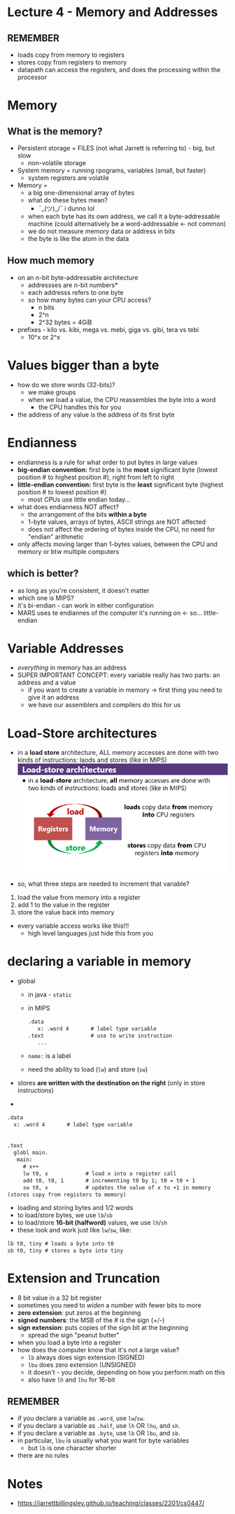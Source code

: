 # Lecture 4 - Memory and Addresses

## REMEMBER
* loads copy from memory to registers
* stores copy from registers to memory
* datapath can access the registers, and does the processing within the processor 

# Memory
## What is the memory?
* Persistent storage = FILES (not what Jarrett is referring to) - big, but slow
  * non-volatile storage
* System memory = running rpograms, variables (small, but faster)
  * system registers are volatile
* Memory = 
  * a big one-dimensional array of bytes
  * what do these bytes mean?
      * ¯\_(ツ)_/¯ i dunno lol
  * when each byte has its own address, we call it a byte-addressable machine (could alternatively be a word-addressable <- not common)
  * we do not measure memory data or address in bits
  * the byte is like the atom in the data

## How much memory
* on an n-bit byte-addressable architecture
  * addressses are n-bit numbers*
  * each addresss refers to one byte
  * so how many bytes can your CPU access?
    * n bits
    * 2^n 
    * 2^32 bytes = 4GiB
* prefixes - kilo vs. kibi, mega vs. mebi, giga vs. gibi, tera vs tebi
  * 10^x or 2^x

# Values bigger than a byte
* how do we store words (32-bits)?
  * we make groups 
  * when we load a value, the CPU reassembles the byte into a word
    * the CPU handles this for you
* the address of any value is the address of its first byte

# Endianness
* endianness is a rule for what order to put bytes in large values
* **big-endian convention:** first byte is the **most** significant byte (lowest position # to highest position #), right from left to right
* **little-endian convention:** first byte is the **least** significant byte (highest position # to lowest position #)
  * most CPUs use little endian today...
* what does endianness NOT affect?
  * the arrangement of the bits **within a byte**
  * 1-byte values, arrays of bytes, ASCII strings are NOT affected
  * does not affect the ordering of bytes inside the CPU, no need for "endian" arithmetic 
* only affects moving larger than 1-bytes values, between the CPU and memory or btw multiple computers


## which is better?
* as long as you're consistent, it doesn't matter
* which one is MIPS?
 * it's bi-endian - can work in either configuration
* MARS uses te endiannes of the computer it's running on <- so... little-endian
  
# Variable Addresses 
* *everything* in memory has an address
* SUPER IMPORTANT CONCEPT: every variable really has two parts: an address and a value
  * if you want to create a variable in memory -> first thing you need to give it an address
  * we have our assemblers and compilers do this for us
  
# Load-Store architectures
* in a **load store** architecture, ALL memory accesses are done with two kinds of instructions: laods and stores (like in MIPS)
!["load store architecture"](load-store%20architecture.png)
  
* so, what three steps are needed to increment that variable?
 1. load the value from memory into a register
 2. add 1 to the value in the register
 3. store the value back into memory
* every variable access works like this!!!
  * high level languages just hide this from you
  
# declaring a variable in memory
 * global
    * in java - `static` 
    * in MIPS
    
      ```
      .data
         x: .word 4       # label type variable
      .text               # use to write instruction
         ...
      ```
    * `name:` is a label
    * need the ability to load (`lw`) and store (`sw`) 


* stores **are written with the destination on the right** (only in store instructions)
* 

```
.data
  x: .word 4       # label type variable
  

.text
  globl main.
   main:
     # x++
     lw t0, x            # load x into a register call
     add t0, t0, 1       # incrementing t0 by 1; t0 = t0 + 1
     sw t0, x            # updates the value of x to +1 in memory (stores copy from registers to memory)
```
 
* loading and storing bytes and 1/2 words
* to load/store bytes, we use `lb`/`sb`
* to load/store **16-bit (halfword)** values, we use `lh`/`sh`
* these look and work just like `lw`/`sw`, like:
 ```
 lb t0, tiny # loads a byte into t0
 sb t0, tiny # stores a byte into tiny
 ```
 
 # Extension and Truncation
 * 8 bit value in a 32 bit register
 * sometimes you need to *widen* a number with fewer bits to more
 * **zero extension**: put zeros at the beginning
 * **signed numbers**: the MSB of the # is the sign (+/-)
 * **sign extension**: puts copies of the sign bit at the beginning
   * spread the sign "peanut butter"
 * when you load a byte into a register 
 * how does the computer know that it's not a large value?
   * `lb` always does sign extension (SIGNED)
   * `lbu` does zero extension (UNSIGNED)
   * it doesn't - you decide, depending on how you perform math on this
   * also have `lh` and `lhu` for 16-bit 
 
## REMEMBER
* if you declare a variable as `.word`, use `lw`/`sw`.
* if you declare a variable as `.half`, use `lh` OR `lhu`, and `sh`.
* if you declare a variable as `.byte`, use `lb` OR `lbu`, and `sb`.
* in particular, `lbu` is usually what you want for byte variables
  * but `lb` is one character shorter
* there are no rules

# Notes
* https://jarrettbillingsley.github.io/teaching/classes/2201/cs0447/
